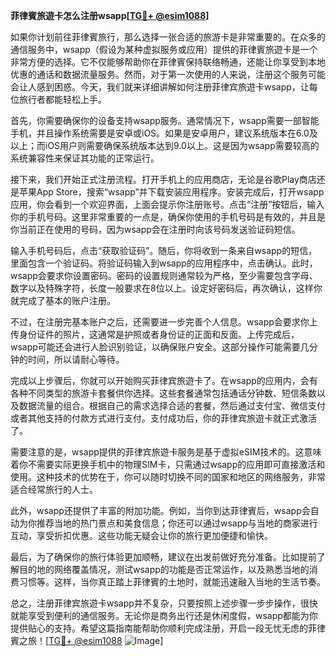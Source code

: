 **菲律賓旅遊卡怎么注册wsapp[[TG💪+ @esim1088](https://t.me/s/esim1088)]**

如果你计划前往菲律賓旅行，那么选择一张合适的旅游卡是非常重要的。在众多的通信服务中，wsapp（假设为某种虚拟服务或应用）提供的菲律賓旅遊卡是一个非常方便的选择。它不仅能够帮助你在菲律賓保持联络畅通，还能让你享受到本地优惠的通话和数据流量服务。然而，对于第一次使用的人来说，注册这个服务可能会让人感到困惑。今天，我们就来详细讲解如何注册菲律宾旅遊卡wsapp，让每位旅行者都能轻松上手。

首先，你需要确保你的设备支持wsapp服务。通常情况下，wsapp需要一部智能手机，并且操作系统需要是安卓或iOS。如果是安卓用户，建议系统版本在6.0及以上；而iOS用户则需要确保系统版本达到9.0以上。这是因为wsapp需要较高的系统兼容性来保证其功能的正常运行。

接下来，我们开始正式注册流程。打开手机上的应用商店，无论是谷歌Play商店还是苹果App Store，搜索“wsapp”并下载安装应用程序。安装完成后，打开wsapp应用，你会看到一个欢迎界面，上面会提示你注册账号。点击“注册”按钮后，输入你的手机号码。这里非常重要的一点是，确保你使用的手机号码是有效的，并且是你当前正在使用的号码，因为wsapp会在注册时向该号码发送验证码短信。

输入手机号码后，点击“获取验证码”。随后，你将收到一条来自wsapp的短信，里面包含一个验证码。将验证码输入到wsapp的应用程序中，点击确认。此时，wsapp会要求你设置密码。密码的设置规则通常较为严格，至少需要包含字母、数字以及特殊字符，长度一般要求在8位以上。设定好密码后，再次确认，这样你就完成了基本的账户注册。

不过，在注册完基本账户之后，还需要进一步完善个人信息。wsapp会要求你上传身份证件的照片，这通常是护照或者身份证的正面和反面。上传完成后，wsapp可能还会进行人脸识别验证，以确保账户安全。这部分操作可能需要几分钟的时间，所以请耐心等待。

完成以上步骤后，你就可以开始购买菲律宾旅遊卡了。在wsapp的应用内，会有各种不同类型的旅游卡套餐供你选择。这些套餐通常包括通话分钟数、短信条数以及数据流量的组合。根据自己的需求选择合适的套餐，然后通过支付宝、微信支付或者其他支持的付款方式进行支付。支付成功后，你的菲律宾旅遊卡就正式激活了。

需要注意的是，wsapp提供的菲律宾旅遊卡服务是基于虚拟eSIM技术的。这意味着你不需要实际更换手机中的物理SIM卡，只需通过wsapp的应用即可直接激活和使用。这种技术的优势在于，你可以随时切换不同的国家和地区的网络服务，非常适合经常旅行的人士。

此外，wsapp还提供了丰富的附加功能。例如，当你到达菲律賓后，wsapp会自动为你推荐当地的热门景点和美食信息；你还可以通过wsapp与当地的商家进行互动，享受折扣优惠。这些功能无疑会让你的旅行更加便捷和愉快。

最后，为了确保你的旅行体验更加顺畅，建议在出发前做好充分准备。比如提前了解目的地的网络覆盖情况，测试wsapp的功能是否正常运作，以及熟悉当地的消费习惯等。这样，当你真正踏上菲律賓的土地时，就能迅速融入当地的生活节奏。

总之，注册菲律宾旅遊卡wsapp并不复杂，只要按照上述步骤一步步操作，很快就能享受到便利的通信服务。无论你是商务出行还是休闲度假，wsapp都能为你提供贴心的支持。希望这篇指南能帮助你顺利完成注册，开启一段无忧无虑的菲律賓之旅！[[TG💪+ @esim1088](https://t.me/s/esim1088) ![Image](https://i.postimg.cc/4NQfJmqS/Snipaste-2025-05-13-00-14-12.png)]